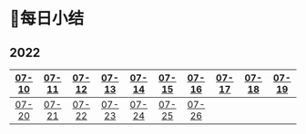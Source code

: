 # 🎯每日小结

## 2022

| [07-10](/每日小结/07-10.md) | [07-11](/每日小结/07-11.md) | [07-12](/每日小结/07-12.md) | [07-13](/每日小结/07-13.md) | [07-14](/每日小结/07-14.md) | [07-15](/每日小结/07-15.md) | [07-16](/每日小结/07-16.md) | [07-17](/每日小结/07-17.md) | [07-18](/每日小结/07-18.md) | [07-19](/每日小结/07-19.md) |
| :-------------------------: | :-------------------------: | :-------------------------: | :-------------------------: | :-------------------------: | :-------------------------: | :-------------------------: | :-------------------------: | :-------------------------: | :-------------------------: |
| [07-20](/每日小结/07-20.md) | [07-21](/每日小结/07-21.md) | [07-22](/每日小结/07-22.md) | [07-23](/每日小结/07-23.md) | [07-24](/每日小结/07-24.md) | [07-25](/每日小结/07-25.md) | [07-26](/每日小结/07-26.md) |                             |                             |                             |


